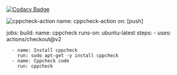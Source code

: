 
[![Codacy Badge](https://api.codacy.com/project/badge/Grade/0cd20e790e1249cd8bf811e685c16ef6)](https://app.codacy.com/manual/99002605/Linux_OS?utm_source=github.com&utm_medium=referral&utm_content=99002605/Linux_OS&utm_campaign=Badge_Grade_Settings)

![cppcheck-action](https://github.com/99002605/Linux_OS/workflows/cppcheck-action/badge.svg)
name: cppcheck-action
on: [push]

jobs:
  build:
    name: cppcheck
    runs-on: ubuntu-latest
    steps:
      - uses: actions/checkout@v2
        
      - name: Install cppcheck
        run: sudo apt-get -y install cppcheck
      - name: Cppcheck code
        run: cppcheck
